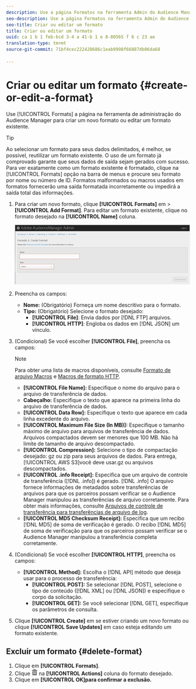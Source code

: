 ```yaml
---
description: Use a página Formatos na ferramenta Admin do Audience Manager para criar um novo formato ou editar um formato existente.
seo-description: Use a página Formatos na ferramenta Admin do Audience Manager para criar um novo formato ou editar um formato existente.
seo-title: Criar ou editar um formato
title: Criar ou editar um formato
uuid: ca 1 b 1 feb-bcd 3-4 a 41-b 1 e 8-80565 f 6 c 23 ae
translation-type: tm+mt
source-git-commit: 71bf4cec222428686c1eab0998f66887db06da68

---
```



# Criar ou editar um formato {#create-or-edit-a-format}

Use [!UICONTROL Formats] a página na ferramenta de administração do Audience Manager para criar um novo formato ou editar um formato existente.

<!-- t_create_format.xml -->

>[!TIP]
>
>Ao selecionar um formato para seus dados delimitados, é melhor, se possível, reutilizar um formato existente. O uso de um formato já comprovado garante que seus dados de saída sejam gerados com sucesso. Para ver exatamente como um formato existente é formatado, clique na [!UICONTROL Formats] opção na barra de menus e procure seu formato por nome ou número de ID. Formatos malformados ou macros usados em formatos fornecerão uma saída formatada incorretamente ou impedirá a saída total das informações.

1. Para criar um novo formato, clique **[!UICONTROL Formats]** em &gt; **[!UICONTROL Add Format]**. Para editar um formato existente, clique no formato desejado na **[!UICONTROL Name]** coluna.

   ![](assets/create_format.png)

1. Preencha os campos:
   * **Nome:** (Obrigatório) Forneça um nome descritivo para o formato.
   * **Tipo:** (Obrigatório) Selecione o formato desejado:
      * **[!UICONTROL File]**: Envia dados por [!DNL FTP] arquivos.
      * **[!UICONTROL HTTP]**: Engloba os dados em [!DNL JSON] um vínculo.

1. (Condicional) Se você escolher **[!UICONTROL File]**, preencha os campos:

   >[!NOTE]
   >
   >Para obter uma lista de macros disponíveis, consulte [Formato de arquivo Macros](../formats/file-formats.md#concept_A867101505074418A58DE325949E5089) e [Macros de formato HTTP](../formats/web-formats.md#reference_C392124A5F3F42E49F8AADDBA601ADFE).

   * **[!UICONTROL File Name]:** Especifique o nome do arquivo para o arquivo de transferência de dados.
   * **Cabeçalho:** Especifique o texto que aparece na primeira linha do arquivo de transferência de dados.
   * **[!UICONTROL Data Row]:** Especifique o texto que aparece em cada linha excedente do arquivo.
   * **[!UICONTROL Maximum File Size (In MB)]:** Especifique o tamanho máximo de arquivo para arquivos de transferência de dados. Arquivos compactados devem ser menores que 100 MB. Não há limite de tamanho de arquivo descompactado.
   * **[!UICONTROL Compression]:** Selecione o tipo de compactação desejado: gz ou zip para seus arquivos de dados. Para entrega, [!UICONTROL AWS S3]você deve usar.gz ou arquivos descompactados.
   * **[!UICONTROL .info Receipt]:** Especifica que um arquivo de controle de transferência ([!DNL .info]) é gerado. [!DNL .info] O arquivo fornece informações de metadados sobre transferências de arquivos para que os parceiros possam verificar se o Audience Manager manipulou as transferências de arquivo corretamente. Para obter mais informações, consulte [Arquivos de controle de transferência para transferências de arquivo de log](https://marketing.adobe.com/resources/help/en_US/aam/c_s2s_add_transfer_control_files.html).
   * **[!UICONTROL MD5 Checksum Receipt]:** Especifica que um recibo [!DNL MD5] de soma de verificação é gerado. O recibo [!DNL MD5] de soma de verificação para que os parceiros possam verificar se o Audience Manager manipulou a transferência completa corretamente.

1. (Condicional) Se você escolher **[!UICONTROL HTTP]**, preencha os campos:

   * **[!UICONTROL Method]:** Escolha o [!DNL API] método que deseja usar para o processo de transferência:
      * **[!UICONTROL POST]:** Se selecionar [!DNL POST], selecione o tipo de conteúdo ([!DNL XML] ou [!DNL JSON]) e especifique o corpo da solicitação.
      * **[!UICONTROL GET]:** Se você selecionar [!DNL GET], especifique os parâmetros de consulta.

1. Clique **[!UICONTROL Create]** em se estiver criando um novo formato ou clique **[!UICONTROL Save Updates]** em caso esteja editando um formato existente.

## Excluir um formato {#delete-format}

1. Clique em **[!UICONTROL Formats]**.
2. Clique ![](assets/icon_delete.png) na **[!UICONTROL Actions]** coluna do formato desejado.
3. Clique em **[!UICONTROL OK]para confirmar a exclusão.**
